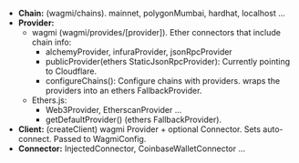 - **Chain:** (wagmi/chains). mainnet, polygonMumbai, hardhat, localhost ...
- **Provider:**
  - wagmi (wagmi/provides/[provider]). Ether connectors that include chain info:
    - alchemyProvider, infuraProvider, jsonRpcProvider
    - publicProvider(ethers StaticJsonRpcProvider): Currently pointing to Cloudflare.
    - configureChains(): Configure chains with providers. wraps the providers into an ethers FallbackProvider.
  - Ethers.js:
    - Web3Provider, EtherscanProvider ...
    - getDefaultProvider() (ethers FallbackProvider).
- **Client:** (createClient) wagmi Provider + optional Connector. Sets auto-connect. Passed to WagmiConfig.
- **Connector:** InjectedConnector, CoinbaseWalletConnector …